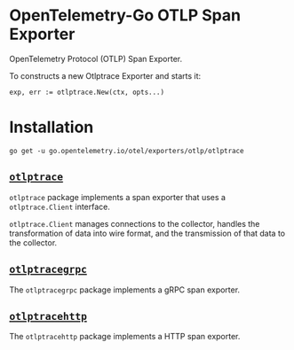 # OpenTelemetry-Go OTLP Span Exporter

OpenTelemetry Protocol (OTLP) Span Exporter.

To constructs a new Otlptrace Exporter and starts it:

```
exp, err := otlptrace.New(ctx, opts...)
```

# Installation

```
go get -u go.opentelemetry.io/otel/exporters/otlp/otlptrace
```

## [`otlptrace`](https://pkg.go.dev/go.opentelemetry.io/otel/exporters/otlp/otlptrace)

`otlptrace` package implements a span exporter that uses a `otlptrace.Client` interface.

`otlptrace.Client` manages connections to the collector, handles the transformation of data into wire format,
and the transmission of that data to the collector.

## [`otlptracegrpc`](https://pkg.go.dev/go.opentelemetry.io/otel/exporters/otlp/otlptrace/otlptracegrpc)

The `otlptracegrpc` package implements a gRPC span exporter.

##  [`otlptracehttp`](https://pkg.go.dev/go.opentelemetry.io/otel/exporters/otlp/otlptrace/otlptracehttp)

The `otlptracehttp` package implements a HTTP span exporter.

